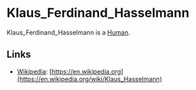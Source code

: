 # Klaus_Ferdinand_Hasselmann

Klaus_Ferdinand_Hasselmann is a [Human](40000001.md).

## Links

- [Wikipedia](190000006.md): [https://en.wikipedia.org](https://en.wikipedia.org/wiki/Klaus_Hasselmann)
